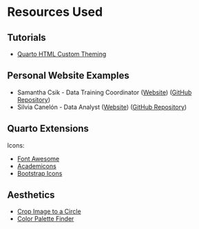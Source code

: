# Resources Used

## Tutorials

- [Quarto HTML Custom Theming](https://quarto.org/docs/output-formats/html-themes.html#custom-themes)

## Personal Website Examples

-   Samantha Csik - Data Training Coordinator
    ([Website](https://samanthacsik.github.io/)) ([GitHub
    Repository](https://github.com/samanthacsik/samanthacsik.github.io/tree/main))
-   Silvia Canelón - Data Analyst
    ([Website](https://silviacanelon.com/)) ([GitHub
    Repository](https://github.com/spcanelon/silvia))

## Quarto Extensions

Icons:

-   [Font Awesome](https://github.com/quarto-ext/fontawesome)
-   [Academicons](https://github.com/schochastics/academicons)
-   [Bootstrap Icons](https://github.com/shafayetShafee/bsicons)

## Aesthetics

- [Crop Image to a Circle](https://crop-circle.imageonline.co/)
- [Color Palette Finder](https://r-graph-gallery.com/color-palette-finder)